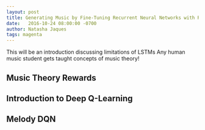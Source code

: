```yaml
---
layout: post
title: Generating Music by Fine-Tuning Recurrent Neural Networks with Reinforcement Learning
date:   2016-10-24 08:00:00 -0700
author: Natasha Jaques
tags: magenta
---
```



This will be an introduction discussing limitations of LSTMs
Any human music student gets taught concepts of music theory!

Music Theory Rewards
--------------------


Introduction to Deep Q-Learning
---------------------


Melody DQN
----------


